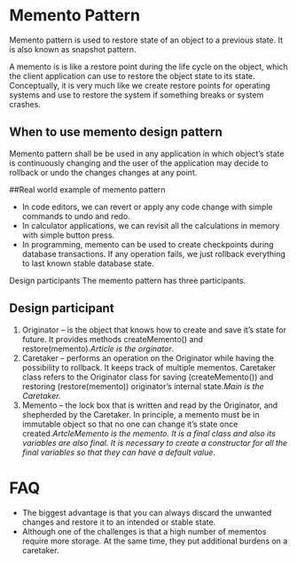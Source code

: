 # Memento Pattern
Memento pattern is used to restore state of an object to a previous state. It is also known as snapshot pattern.

A memento is is like a restore point during the life cycle on the object, which the client application can use to restore the object state to its state. Conceptually, it is very much like we create restore points for operating systems and use to restore the system if something breaks or system crashes.

## When to use memento design pattern
Memento pattern shall be be used in any application in which object’s state is continuously changing and the user of the application may decide to rollback or undo the changes changes at any point.

##Real world example of memento pattern
* In code editors, we can revert or apply any code change with simple commands to undo and redo.
* In calculator applications, we can revisit all the calculations in memory with simple button press.
* In programming, memento can be used to create checkpoints during database transactions. If any operation fails, we just rollback everything to last known stable database state.

Design participants
The memento pattern has three participants.

## Design participant
1. Originator – is the object that knows how to create and save it’s state for future. It provides methods createMemento() and restore(memento).*Article is the orginator*.
2. Caretaker – performs an operation on the Originator while having the possibility to rollback. It keeps track of multiple mementos. Caretaker class refers to the Originator class for saving (createMemento()) and restoring (restore(memento)) originator’s internal state.*Main is the Caretaker.*
3. Memento – the lock box that is written and read by the Originator, and shepherded by the Caretaker. In principle, a memento must be in immutable object so that no one can change it’s state once created.*ArtcleMemento is the memento. It is a final class and also its variables are also final. It is necessary to create a constructor for all the final variables so that they can have a default value*.

# FAQ
* The biggest advantage is that you can always discard the unwanted changes and restore it to an intended or stable state.
* Although one of the challenges is that a high number of mementos require more storage. At the same time, they put additional burdens on a caretaker.


